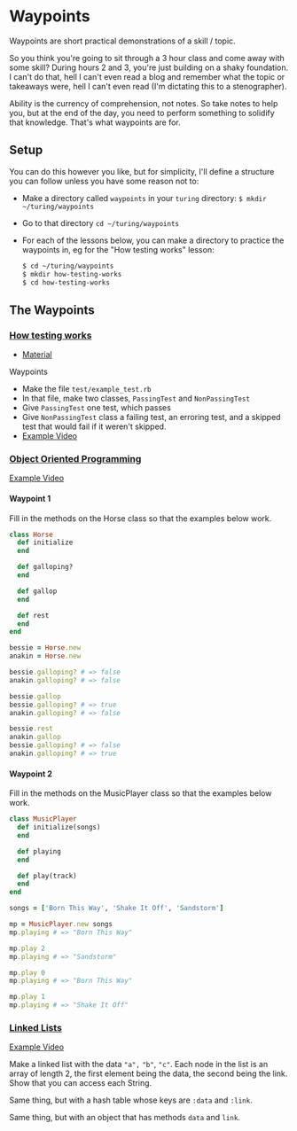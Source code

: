Waypoints
=========

Waypoints are short practical demonstrations of a skill / topic.

So you think you're going to sit through a 3 hour class and come away with some skill?
During hours 2 and 3, you're just building on a shaky foundation.
I can't do that, hell I can't even read a blog and remember what the topic or takeaways were,
hell I can't even read (I'm dictating this to a stenographer).

Ability is the currency of comprehension, not notes.
So take notes to help you, but at the end of the day,
you need to perform something to solidify that knowledge.
That's what waypoints are for.

Setup
-----

You can do this however you like, but for simplicity, I'll define a structure you can follow unless you have some reason not to:

* Make a directory called `waypoints` in your `turing` directory: `$ mkdir ~/turing/waypoints`
* Go to that directory `cd ~/turing/waypoints`
* For each of the lessons below, you can make a directory to practice the waypoints in, eg for the "How testing works" lesson:

  ```sh
  $ cd ~/turing/waypoints
  $ mkdir how-testing-works
  $ cd how-testing-works
  ```

The Waypoints
-------------

### [How testing works](https://github.com/turingschool/lesson_plans/blob/master/ruby_01-object_oriented_programming_with_ruby/how_testing_works.markdown)

* [Material](https://github.com/JoshCheek/how-to-test)

Waypoints

* Make the file `test/example_test.rb`
* In that file, make two classes, `PassingTest` and `NonPassingTest`
* Give `PassingTest` one test, which passes
* Give `NonPassingTest` class a failing test, an erroring test, and a skipped test that would fail if it weren't skipped.
* [Example Video](https://vimeo.com/147628364)


### [Object Oriented Programming](https://github.com/turingschool/lesson_plans/blob/master/ruby_01-object_oriented_programming_with_ruby/object_oriented_programming.markdown)

[Example Video](https://vimeo.com/147760405)

#### Waypoint 1

Fill in the methods on the Horse class so that the examples below work.

```ruby
class Horse
  def initialize
  end

  def galloping?
  end

  def gallop
  end

  def rest
  end
end

bessie = Horse.new
anakin = Horse.new

bessie.galloping? # => false
anakin.galloping? # => false

bessie.gallop
bessie.galloping? # => true
anakin.galloping? # => false

bessie.rest
anakin.gallop
bessie.galloping? # => false
anakin.galloping? # => true
```

#### Waypoint 2

Fill in the methods on the MusicPlayer class so that the examples below work.

```ruby
class MusicPlayer
  def initialize(songs)
  end

  def playing
  end

  def play(track)
  end
end

songs = ['Born This Way', 'Shake It Off', 'Sandstorm']

mp = MusicPlayer.new songs
mp.playing # => "Born This Way"

mp.play 2
mp.playing # => "Sandstorm"

mp.play 0
mp.playing # => "Born This Way"

mp.play 1
mp.playing # => "Shake It Off"
```


### [Linked Lists](https://github.com/turingschool/curriculum/blob/master/source/projects/linked_lists.markdown)

[Example Video](https://vimeo.com/147760405)

Make a linked list with the data `"a",` `"b"`, `"c"`. Each node in the list is an array of length 2,
the first element being the data, the second being the link. Show that you can access each String.

Same thing, but with a hash table whose keys are `:data` and `:link`.

Same thing, but with an object that has methods `data` and `link`.
